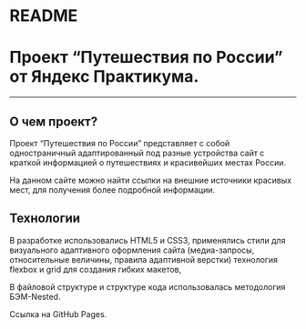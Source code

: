 # README

# Проект “Путешествия по России” от Яндекс Практикума.

---

## О чем проект?

Проект “Путешествия по России” представляет с собой одностраничный адаптированный под разные устройства сайт с краткой информацией о путешествиях и красивейших местах России.

На данном сайте  можно найти ссылки на внешние источники красивых мест, для получения более подробной информации.

## Технологии

В разработке использовались HTML5 и CSS3, применялись стили для визуального адаптивного оформления сайта (медиа-запросы, относительные величины, правила адаптивной верстки) технология flexbox и grid для создания гибких макетов, 

В файловой структуре и структуре кода использовалась методология БЭМ-Nested.

Ссылка на GitHub Pages.